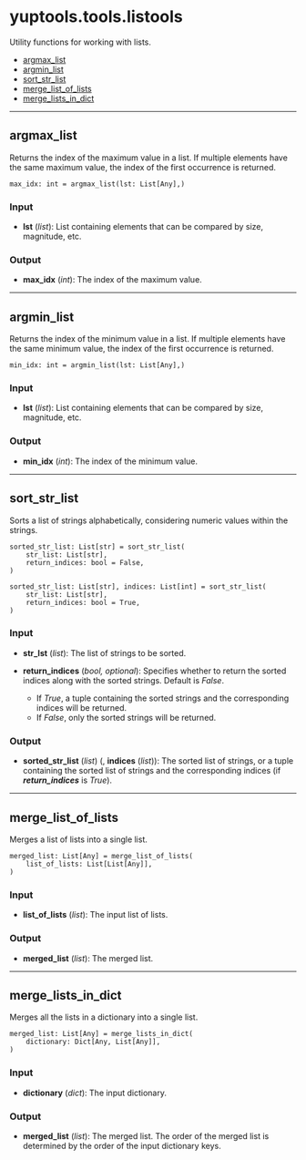 # yuptools.tools.listools

Utility functions for working with lists.


- [argmax_list](#argmax_list)
- [argmin_list](#argmin_list)
- [sort_str_list](#sort_str_list)
- [merge_list_of_lists](#merge_list_of_lists)
- [merge_lists_in_dict](#merge_lists_in_dict)


---


## argmax_list

Returns the index of the maximum value in a list.
If multiple elements have the same maximum value, the index of the first occurrence is returned.

```
max_idx: int = argmax_list(lst: List[Any],)
```

### Input

- **lst** (*list*):
List containing elements that can be compared by size, magnitude, etc.

### Output

- **max_idx** (*int*):
The index of the maximum value.


---


## argmin_list

Returns the index of the minimum value in a list.
If multiple elements have the same minimum value, the index of the first occurrence is returned.

```
min_idx: int = argmin_list(lst: List[Any],)
```

### Input

- **lst** (*list*):
List containing elements that can be compared by size, magnitude, etc.

### Output

- **min_idx** (*int*):
The index of the minimum value.


---


## sort_str_list

Sorts a list of strings alphabetically, considering numeric values within the strings.

```
sorted_str_list: List[str] = sort_str_list(
    str_list: List[str],
    return_indices: bool = False,
)

sorted_str_list: List[str], indices: List[int] = sort_str_list(
    str_list: List[str],
    return_indices: bool = True,
)
```

### Input

- **str_lst** (*list*):
The list of strings to be sorted.

- **return_indices** (*bool, optional*):
Specifies whether to return the sorted indices along with the sorted strings.
Default is *False*.
  - If *True*, a tuple containing the sorted strings and the corresponding indices will be returned. 
  - If *False*, only the sorted strings will be returned.

### Output

- **sorted_str_list** (*list*) (, **indices** (*list*)):
The sorted list of strings,
or a tuple containing the sorted list of strings and the corresponding indices (if ***return_indices*** is *True*).


---


## merge_list_of_lists

Merges a list of lists into a single list.

```
merged_list: List[Any] = merge_list_of_lists(
    list_of_lists: List[List[Any]],
)
```

### Input

- **list_of_lists** (*list*):
The input list of lists.

### Output

- **merged_list** (*list*):
The merged list.


---


## merge_lists_in_dict

Merges all the lists in a dictionary into a single list.

```
merged_list: List[Any] = merge_lists_in_dict(
    dictionary: Dict[Any, List[Any]],
)
```

### Input

- **dictionary** (*dict*):
The input dictionary.

### Output

- **merged_list** (*list*):
The merged list.
The order of the merged list is determined by the order of the input dictionary keys.
